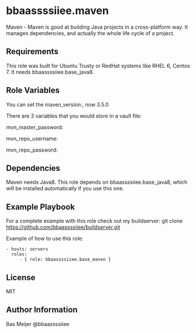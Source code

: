 bbaassssiiee.maven
=========

Maven - Maven is good at building Java projects in a cross-platform way. It manages dependencies, and actually the whole life cycle of a project.

Requirements
------------

This role was built for Ubuntu Trusty or RedHat systems like RHEL 6, Centos 7. It needs bbaassssiiee.base_java8.

Role Variables
--------------
You can set the maven\_version:, now 3.5.0

There are 3 variables that you would store in a vault file:

mvn\_master\_password:

mvn\_repo\_username:

mvn\_repo\_password:


Dependencies
------------

Maven needs Java8. This role depends on bbaassssiiee.base_java8, which will be installed automatically if you use this one.



Example Playbook
----------------
For a complete example with this role check out my buildserver:
git clone https://github.com/bbaassssiiee/buildserver.git

Example of how to use this role:

    - hosts: servers
      roles:
         - { role: bbaassssiiee.base_maven }

License
-------

MIT

Author Information
------------------
Bas Meijer @bbaassssiiee
